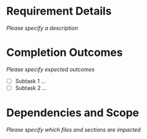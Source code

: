# Requirement Details
*Please specify a description*

# Completion Outcomes
*Please specify expected outcomes*
- [ ] Subtask 1 ...
- [ ] Subtask 2 ...

# Dependencies and Scope
*Please specify which files and sections are impacted*

